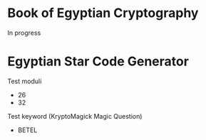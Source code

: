 # Book of Egyptian Cryptography

In progress

# Egyptian Star Code Generator

Test moduli
- 26
- 32

Test keyword (KryptoMagick Magic Question)
- BETEL
